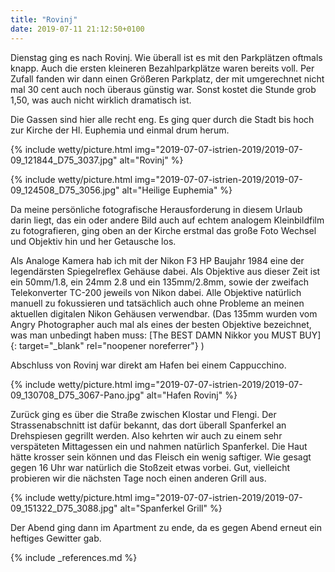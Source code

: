 ```yaml
---
title: "Rovinj"
date: 2019-07-11 21:12:50+0100
---
```


Dienstag ging es nach Rovinj. Wie überall ist es mit den Parkplätzen oftmals knapp. Auch die ersten kleineren Bezahlparkplätze waren bereits voll. Per Zufall fanden wir dann einen Größeren Parkplatz, der mit umgerechnet nicht mal 30 cent auch noch überaus günstig war. Sonst kostet die Stunde grob 1,50, was auch nicht wirklich dramatisch ist.

Die Gassen sind hier alle recht eng. Es ging quer durch die Stadt bis hoch zur Kirche der Hl. Euphemia und einmal drum herum.

{% include wetty/picture.html img="2019-07-07-istrien-2019/2019-07-09_121844_D75_3037.jpg" alt="Rovinj" %}


{% include wetty/picture.html img="2019-07-07-istrien-2019/2019-07-09_124508_D75_3056.jpg" alt="Heilige Euphemia" %}


Da meine persönliche fotografische Herausforderung in diesem Urlaub darin liegt, das ein oder andere Bild auch auf echtem analogem Kleinbildfilm zu fotografieren, ging oben an der Kirche erstmal das große Foto Wechsel und Objektiv hin und her Getausche los. 

Als Analoge Kamera hab ich mit der Nikon F3 HP Baujahr 1984 eine der legendärsten Spiegelreflex Gehäuse dabei. Als Objektive aus dieser Zeit ist ein 50mm/1.8, ein 24mm 2.8 und ein 135mm/2.8mm, sowie der zweifach Telekonverter TC-200 jeweils von Nikon dabei.  Alle Objektive natürlich manuell zu fokussieren und tatsächlich auch ohne Probleme an meinen aktuellen digitalen Nikon Gehäusen verwendbar. (Das 135mm wurden vom Angry Photographer auch mal als eines der besten Objektive bezeichnet, was man unbedingt haben muss: [The BEST DAMN Nikkor you MUST BUY]{: target="_blank" rel="noopener noreferrer"} )

Abschluss von Rovinj war direkt am Hafen bei einem Cappucchino. 

{% include wetty/picture.html img="2019-07-07-istrien-2019/2019-07-09_130708_D75_3067-Pano.jpg" alt="Hafen Rovinj" %}

Zurück ging es über die Straße zwischen Klostar und Flengi. Der Strassenabschnitt ist dafür bekannt, das dort überall Spanferkel an Drehspiesen gegrillt werden. Also kehrten wir auch zu einem sehr verspäteten Mittagessen ein und nahmen natürlich Spanferkel. Die Haut hätte krosser sein können und das Fleisch ein wenig saftiger. Wie gesagt gegen 16 Uhr war natürlich die Stoßzeit etwas vorbei. Gut, vielleicht probieren wir die nächsten Tage noch einen anderen Grill aus.


{% include wetty/picture.html img="2019-07-07-istrien-2019/2019-07-09_151322_D75_3088.jpg" alt="Spanferkel Grill" %}


Der Abend ging dann im Apartment zu ende, da es gegen Abend erneut ein heftiges Gewitter gab.


{% include _references.md %}
